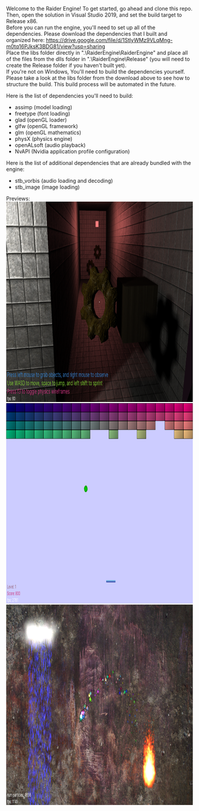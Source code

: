 Welcome to the Raider Engine! To get started, go ahead and clone this repo. Then, open the solution in Visual Studio 2019, and set the build target to Release x86.  
Before you can run the engine, you'll need to set up all of the dependencies. Please download the dependencies that I built and organized here: https://drive.google.com/file/d/1StlyWMz9VLqMng-m0tq16PJksK3BDG81/view?usp=sharing  
Place the libs folder directly in ".\RaiderEngine\RaiderEngine" and place all of the files from the dlls folder in ".\RaiderEngine\Release" (you will need to create the Release folder if you haven't built yet).  
If you're not on Windows, You'll need to build the dependencies yourself. Please take a look at the libs folder from the download above to see how to structure the build. This build process will be automated in the future.  
  
Here is the list of dependencies you'll need to build:
- assimp (model loading)  
- freetype (font loading)  
- glad (openGL loader)  
- glfw (openGL framework)  
- glm (openGL mathematics)  
- physX (physics engine)  
- openALsoft (audio playback)  
- NvAPI (Nvidia application profile configuration)
  
Here is the list of additional dependencies that are already bundled with the engine:  
- stb_vorbis (audio loading and decoding)  
- stb_image (image loading)  
  
Previews:
<img src="previews\7_11_19 (3d carousel).png" width="960" height="540">  
<img src="previews\1_30_20 (brick breaker).png" width="960" height="540">  
<img src="previews\1_31_20 (2d particles).png" width="960" height="540">